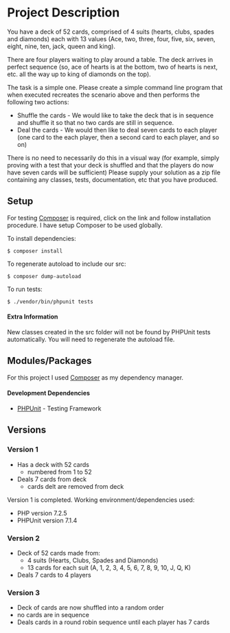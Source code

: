 # Project Description

You have a deck of 52 cards, comprised of 4 suits (hearts, clubs, spades and diamonds) each with 13 values (Ace, two, three, four, five, six, seven, eight, nine, ten, jack, queen and king).

There are four players waiting to play around a table.
The deck arrives in perfect sequence (so, ace of hearts is at the bottom, two of hearts is next, etc. all the way up to king of diamonds on the top).

The task is a simple one. Please create a simple command line program that when executed recreates the scenario above and then performs the following two actions:

- Shuffle the cards - We would like to take the deck that is in sequence and shuffle it so that no two cards are still in sequence.
- Deal the cards - We would then like to deal seven cards to each player (one card to the each player, then a second card to each player, and so on)

There is no need to necessarily do this in a visual way (for example, simply proving with a test that your deck is shuffled and that the players do now have seven cards will be sufficient)
Please supply your solution as a zip file containing any classes, tests, documentation, etc that you have produced.

## Setup

For testing [Composer](https://getcomposer.org/doc/00-intro.md#using-composer) is required, click on the link and follow installation procedure. I have setup Composer to be used globally.

To install dependencies:
```
$ composer install
```

To regenerate autoload to include our src:
```
$ composer dump-autoload
```

To run tests:
```
$ ./vendor/bin/phpunit tests
```
#### Extra Information

New classes created in the src folder will not be found by PHPUnit tests automatically. You will need to regenerate the autoload file.

## Modules/Packages

For this project I used [Composer](https://github.com/composer/composer) as my dependency manager.

#### Development Dependencies

- [PHPUnit](https://github.com/sebastianbergmann/phpunit) - Testing Framework

## Versions

### Version 1

- Has a deck with 52 cards
  - numbered from 1 to 52
- Deals 7 cards from deck
  - cards delt are removed from deck
 
Version 1 is completed.
Working environment/dependencies used:
  - PHP version 7.2.5
  - PHPUnit version 7.1.4

### Version 2

- Deck of 52 cards made from:
  - 4 suits (Hearts, Clubs, Spades and Diamonds)
  - 13 cards for each suit (A, 1, 2, 3, 4, 5, 6, 7, 8, 9, 10, J, Q, K)
- Deals 7 cards to 4 players

### Version 3

- Deck of cards are now shuffled into a random order
 - no cards are in sequence
- Deals cards in a round robin sequence until each player has 7 cards

